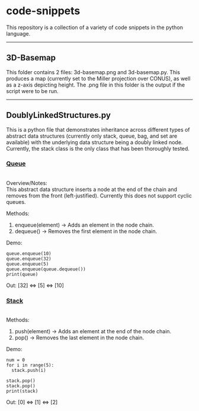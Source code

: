 # code-snippets

This repository is a collection of a variety of code snippets in the python language.

<hr>

<h2><strong>3D-Basemap</strong></h2> 
This folder contains 2 files: 3d-basemap.png and 3d-basemap.py. This produces a map (currently set to the Miller projection over CONUS), as well as a z-axis depicting height. The .png file in this folder is the output if the script were to be run.
<hr>

<h2><strong>DoublyLinkedStructures.py</strong></h2>  
This is a python file that demonstrates inheritance across different types of abstract data structures (currently only stack, queue, bag, and set are available) with the underlying data structure being a doubly linked node.  
Currently, the stack class is the only class that has been thoroughly tested.

<u><h3><strong>Queue</strong></h3></u>  
Overview/Notes:  
This abstract data structure inserts a node at the end of the chain and removes from the front (left-justified). Currently this does not support cyclic queues.

Methods:  
1. enqueue(element) -> Adds an element in the node chain.
2. dequeue() -> Removes the first element in the node chain.

Demo:
```queue = DoublyLinkedQueue()
queue.enqueue(10)
queue.enqueue(32)
queue.enqueue(5)
queue.enqueue(queue.dequeue())
print(queue)
```
Out: [32] ⇔ [5] ⇔ [10]

<u><h3><strong>Stack</strong></h3></u>  
Methods:  
1. push(element) -> Adds an element at the end of the node chain.
2. pop() -> Removes the last element in the node chain.

Demo:
```stack = DoublyLinkedStack()
num = 0
for i in range(5):
  stack.push(i)

stack.pop()
stack.pop()
print(stack)
```
Out: [0] ⇔ [1] ⇔ [2]


